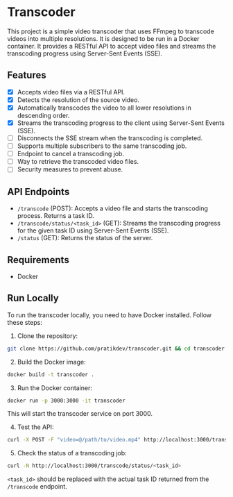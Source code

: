 # Transcoder

This project is a simple video transcoder that uses FFmpeg to transcode videos into multiple resolutions. It is designed to be run in a Docker container.
It provides a RESTful API to accept video files and streams the transcoding progress using Server-Sent Events (SSE).

## Features

- [x] Accepts video files via a RESTful API.
- [x] Detects the resolution of the source video.
- [x] Automatically transcodes the video to all lower resolutions in descending order.
- [x] Streams the transcoding progress to the client using Server-Sent Events (SSE).
- [ ] Disconnects the SSE stream when the transcoding is completed.
- [ ] Supports multiple subscribers to the same transcoding job.
- [ ] Endpoint to cancel a transcoding job.
- [ ] Way to retrieve the transcoded video files.
- [ ] Security measures to prevent abuse.

## API Endpoints

- `/transcode` (POST): Accepts a video file and starts the transcoding process. Returns a task ID.
- `/transcode/status/<task_id>` (GET): Streams the transcoding progress for the given task ID using Server-Sent Events (SSE).
- `/status` (GET): Returns the status of the server.

## Requirements

- Docker

## Run Locally

To run the transcoder locally, you need to have Docker installed. Follow these steps:

1. Clone the repository:

```bash
git clone https://github.com/pratikdev/transcoder.git && cd transcoder
```

2. Build the Docker image:

```bash
docker build -t transcoder .
```

3. Run the Docker container:

```bash
docker run -p 3000:3000 -it transcoder
```

This will start the transcoder service on port 3000.

4. Test the API:

```bash
curl -X POST -F "video=@/path/to/video.mp4" http://localhost:3000/transcode
```

5. Check the status of a transcoding job:

```bash
curl -N http://localhost:3000/transcode/status/<task_id>
```

`<task_id>` should be replaced with the actual task ID returned from the `/transcode` endpoint.
